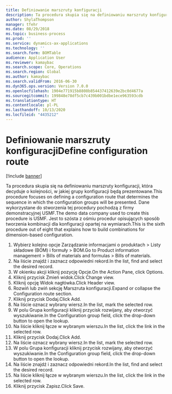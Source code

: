 ```yaml
---
title: Definiowanie marszruty konfiguracji
description: Ta procedura skupia się na definiowaniu marszruty konfiguracji, która decyduje o kolejności, w jakiej grupy konfiguracji będą prezentowane.
author: ShylaThompson
manager: tfehr
ms.date: 08/29/2018
ms.topic: business-process
ms.prod: ''
ms.service: dynamics-ax-applications
ms.technology: ''
ms.search.form: BOMTable
audience: Application User
ms.reviewer: kamaybac
ms.search.scope: Core, Operations
ms.search.region: Global
ms.author: kamaybac
ms.search.validFrom: 2016-06-30
ms.dyn365.ops.version: Version 7.0.0
ms.openlocfilehash: 1904e771915b8808b854437412639e2bc0d4677a
ms.sourcegitcommit: 199848e78df5cb7c439b001bdbe1ece963593cdb
ms.translationtype: HT
ms.contentlocale: pl-PL
ms.lasthandoff: 10/13/2020
ms.locfileid: "4435212"
---
```

# <a name="define-configuration-route"></a><span data-ttu-id="f749d-103">Definiowanie marszruty konfiguracji</span><span class="sxs-lookup"><span data-stu-id="f749d-103">Define configuration route</span></span>

[!include [banner](../../includes/banner.md)]

<span data-ttu-id="f749d-104">Ta procedura skupia się na definiowaniu marszruty konfiguracji, która decyduje o kolejności, w jakiej grupy konfiguracji będą prezentowane.</span><span class="sxs-lookup"><span data-stu-id="f749d-104">This procedure focuses on defining a configuration route that determines the sequence in which the configuration groups will be presented.</span></span> <span data-ttu-id="f749d-105">Dane wykorzystane do stworzenia tej procedury pochodzą z firmy demonstracyjnej USMF.</span><span class="sxs-lookup"><span data-stu-id="f749d-105">The demo data company used to create this procedure is USMF.</span></span> <span data-ttu-id="f749d-106">Jest to szósta z ośmiu procedur opisujących sposób tworzenia kombinacji dla konfiguracji opartej na wymiarach.</span><span class="sxs-lookup"><span data-stu-id="f749d-106">This is the sixth procedure out of eight that explains how to build combinations for dimension-based configuration.</span></span>

1. <span data-ttu-id="f749d-107">Wybierz kolejno opcje Zarządzanie informacjami o produktach > Listy składowe (BOM) i formuły > BOM.</span><span class="sxs-lookup"><span data-stu-id="f749d-107">Go to Product information management > Bills of materials and formulas > Bills of materials.</span></span>
2. <span data-ttu-id="f749d-108">Na liście znajdź i zaznacz odpowiedni rekord.</span><span class="sxs-lookup"><span data-stu-id="f749d-108">In the list, find and select the desired record.</span></span>
3. <span data-ttu-id="f749d-109">W okienku akcji kliknij pozycję Opcje.</span><span class="sxs-lookup"><span data-stu-id="f749d-109">On the Action Pane, click Options.</span></span>
4. <span data-ttu-id="f749d-110">Kliknij przycisk Zmień widok.</span><span class="sxs-lookup"><span data-stu-id="f749d-110">Click Change view.</span></span>
5. <span data-ttu-id="f749d-111">Kliknij opcję Widok nagłówka.</span><span class="sxs-lookup"><span data-stu-id="f749d-111">Click Header view.</span></span>
6. <span data-ttu-id="f749d-112">Rozwiń lub zwiń sekcję Marszruta konfiguracji.</span><span class="sxs-lookup"><span data-stu-id="f749d-112">Expand or collapse the Configuration route section.</span></span>
7. <span data-ttu-id="f749d-113">Kliknij przycisk Dodaj.</span><span class="sxs-lookup"><span data-stu-id="f749d-113">Click Add.</span></span>
8. <span data-ttu-id="f749d-114">Na liście oznacz wybrany wiersz.</span><span class="sxs-lookup"><span data-stu-id="f749d-114">In the list, mark the selected row.</span></span>
9. <span data-ttu-id="f749d-115">W polu Grupa konfiguracji kliknij przycisk rozwijany, aby otworzyć wyszukiwanie.</span><span class="sxs-lookup"><span data-stu-id="f749d-115">In the Configuration group field, click the drop-down button to open the lookup.</span></span>
10. <span data-ttu-id="f749d-116">Na liście kliknij łącze w wybranym wierszu.</span><span class="sxs-lookup"><span data-stu-id="f749d-116">In the list, click the link in the selected row.</span></span>
11. <span data-ttu-id="f749d-117">Kliknij przycisk Dodaj.</span><span class="sxs-lookup"><span data-stu-id="f749d-117">Click Add.</span></span>
12. <span data-ttu-id="f749d-118">Na liście oznacz wybrany wiersz.</span><span class="sxs-lookup"><span data-stu-id="f749d-118">In the list, mark the selected row.</span></span>
13. <span data-ttu-id="f749d-119">W polu Grupa konfiguracji kliknij przycisk rozwijany, aby otworzyć wyszukiwanie.</span><span class="sxs-lookup"><span data-stu-id="f749d-119">In the Configuration group field, click the drop-down button to open the lookup.</span></span>
14. <span data-ttu-id="f749d-120">Na liście znajdź i zaznacz odpowiedni rekord.</span><span class="sxs-lookup"><span data-stu-id="f749d-120">In the list, find and select the desired record.</span></span>
15. <span data-ttu-id="f749d-121">Na liście kliknij łącze w wybranym wierszu.</span><span class="sxs-lookup"><span data-stu-id="f749d-121">In the list, click the link in the selected row.</span></span>
16. <span data-ttu-id="f749d-122">Kliknij przycisk Zapisz.</span><span class="sxs-lookup"><span data-stu-id="f749d-122">Click Save.</span></span>

